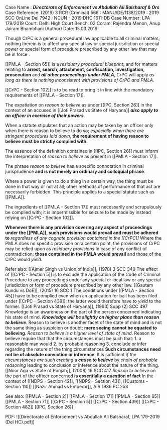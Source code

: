 Case Name : ***Directorate of Enforcement vs Abdullah Ali Balsharaf & Ors***
Case Reference: (2019) 3 RCR (Criminal) 566 : MANU/DE/1138/2019 : 2019 SCC OnLine Del 7942 : NCUN - 2019:DHC:1611-DB
Case Number: LPA 179/2019
Court: Delhi High Court
Bench: 02
Coram: Rajendra Menon, Anup Jairam Bhambhani (Author)
Date: 15.03.2019

Though CrPC is a general procedural law applicable to all criminal matters, nothing therein  is to affect any special law or special jurisdiction or special power or special form of procedure prescribed by any other law that may be in force .

[[PMLA - Section 65]] is a *residuary procedural blueprint*; and for matters relating to **arrest, search, attachment, confiscation, investigation, prosecution** and ***all other proceedings under PMLA***,  CrPC will apply *as long as there is nothing inconsistent with provisions of CrPC and PMLA*. 

[[CrPC - Section 102]] is to be read to bring it in line with the mandatory requirements of [[PMLA - Section 17]].

The expatiation on *reason to believe* as under [[IPC, Section 26]] in the context of an accused in [[Joti Prasad vs State of Haryana]] ***also apply to an officer in exercise of their powers***.

When a statute stipulates that an action may be taken by an officer only when there is reason to believe to do so; *especially when there are stringent procedures laid down*, **the requirement of having reason to believe must be strictly complied with**. 

The essence of the definition contained in [[IPC, Section 26]] must inform the interpretation of *reason to believe* as present in [[PMLA - Section 17]].

The phrase *reason to believe* has a specific connotation in criminal jurisprudence **and is not merely an ordinary and colloquial phrase**.

Where a power is given to do a thing in a certain way, the thing must be done in that way or not at all; other methods of performance of that act are necessarily forbidden.
This principle applies to a special statute such as [[PMLA]].

The ingredients of [[PMLA - Section 17]] must necessarily and scrupulously be complied with; it is impermissible for seizure to be made by instead relying on [[CrPC - Section 102]].

**Whenever there is any provision covering any aspect of proceedings under the [[PMLA]], such provisions would prevail and must be adhered to** *regardless of any cognate provision contained in the [[CrPC]]* 
	Where the PMLA does no specific provision on a certain point, the provisions of CrPC may be relied upon as *residuary provisions*
	In case of any conflict of contradiction; **those contained in the PMLA would prevail** and those of the CrPC would *yield*.

Refer also: 
[[Ajmer Singh vs Union of India]], (1978) 3 SCC 340
	The effect of [[CrPC - Section 5]] is to exclude the application of the Code of Criminal Procedure to any proceedings under any special or local law or any special jurisdiction or form of procedure prescribed by any other law.
[[Gautam Kundu vs DoE]], (2015) 16 SCC 1
	The conditions under [[PMLA - Section 45]] have to be complied even when an application for bail has been filed under [[CrPC - Section 439]]; the latter would therefore have to *yield* to the former. 
[[Joti Prasad vs State of Haryana]], (1993) Supp (2) SCC 497
	Knowledge is an awareness on the part of the person concerned indicating his state of mind.
	***Knowledge will be slightly on higher plane than reason to believe***. 
	Reason to believe is another facet of the state of mind and is not the same thing as suspicion or doubt; **mere seeing cannot be equated to believing**. *Reason to believe is a higher level of state of mind*. 
		Reason to believe require that that the circumstances must be such that:
			1.  a reasonable man would
			2. by probable reasoning
			3. conclude or infer regarding the nature of the thing circumstances
		**Such circumstances need not be of absolute conviction or inference**. It is sufficient *if the circumstances are such creating* a ***cause to believe*** by *chain of probable reasoning* leading to conclusion or inference about the nature of the thing.
[[Noor Aga vs State of Punjab]], (2008) 16 SCC 417
	*Reason to believe* on the part of the officer concerned **is essentially a question of fact**
		In the context of [[NDPS - Section 42]], [[NDPS - Section 43]], [[Customs - Section 110]]
[[Nazir Ahmad vs Emperor]], AIR 1936 PC 253


See also:
[[PMLA - Section 2]]
[[PMLA - Section 17]]
[[PMLA - Section 65]]
[[PMLA - Section 71]]
[[CrPC - Section 5]]
[[CrPC - Section 439]]
[[CrPC - Section 482]]
[[IPC, Section 26]]

PDF:
![[Directorate of Enforcement vs Abdullah Ali Balsharaf, LPA 179-2019 (Del HC).pdf]]